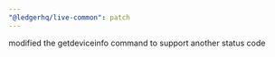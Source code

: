 ```yaml
---
"@ledgerhq/live-common": patch
---
```


modified the getdeviceinfo command to support another status code
